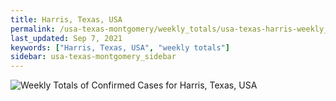 ```yaml
---
title: Harris, Texas, USA
permalink: /usa-texas-montgomery/weekly_totals/usa-texas-harris-weekly_totals.html
last_updated: Sep 7, 2021
keywords: ["Harris, Texas, USA", "weekly totals"]
sidebar: usa-texas-montgomery_sidebar
---
```


![Weekly Totals of Confirmed Cases for Harris, Texas, USA](/covid_tracker/images/graphs/usa-texas-harris-weekly_totals_graph.png)
